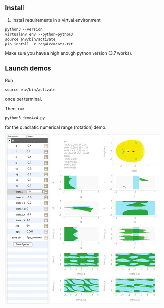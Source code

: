 ## Install
1. Install requirements in a virtual environment

```
python3 --version
virtualenv env --python=python3
source env/bin/activate
pip install -r requirements.txt
```

Make sure you have a high enough python version (3.7 works).

## Launch demos
Run 
```
source env/bin/activate
```
once per terminal.

Then, run
```
python3 demo4x4.py
```
for the quadratic numerical range (rotation) demo.

![](screenshot.png)
